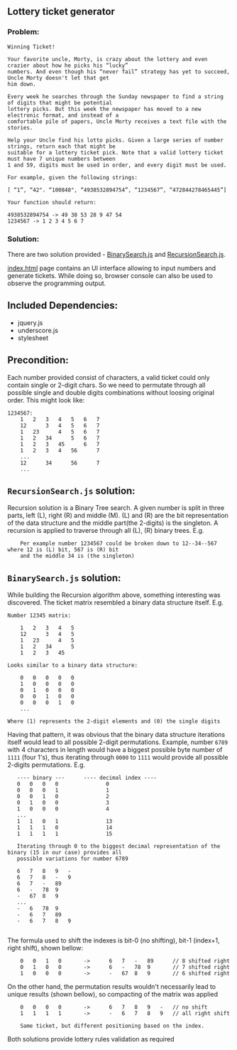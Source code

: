 Lottery ticket generator
------------------------

### Problem:

    Winning Ticket!

    Your favorite uncle, Morty, is crazy about the lottery and even crazier about how he picks his “lucky”
    numbers. And even though his “never fail” strategy has yet to succeed, Uncle Morty doesn't let that get
    him down.

    Every week he searches through the Sunday newspaper to find a string of digits that might be potential
    lottery picks. But this week the newspaper has moved to a new electronic format, and instead of a
    comfortable pile of papers, Uncle Morty receives a text file with the stories.

    Help your Uncle find his lotto picks. Given a large series of number strings, return each that might be
    suitable for a lottery ticket pick. Note that a valid lottery ticket must have 7 unique numbers between
    1 and 59, digits must be used in order, and every digit must be used.

    For example, given the following strings:

    [ “1”, “42". “100848", “4938532894754”, “1234567”, “472844278465445”]

    Your function should return:

    4938532894754 -> 49 38 53 28 9 47 54
    1234567 -> 1 2 3 4 5 6 7

### Solution:

There are two solution provided - [BinarySearch.js](src/BinarySearch.js)  and [RecursionSearch.js](src/RecursionSearch.js).

[index.html](index.html) page contains an UI interface allowing to input numbers and generate tickets.
While doing so, browser console can also be used to observe the programming output.

Included Dependencies:
----------------------
* jquery.js
* underscore.js
* stylesheet

Precondition:
-------------
Each number provided consist of characters, a valid ticket could only contain single or 2-digit chars. So we need to permutate through all possible single and double digits combinations without loosing original order. This might look like:
```
1234567:
    1   2   3   4   5   6   7
    12      3   4   5   6   7
    1   23      4   5   6   7
    1   2   34      5   6   7
    1   2   3   45      6   7
    1   2   3   4   56      7
    ...
    12      34      56      7
    ...
```

`RecursionSearch.js` solution:
------------------------------
Recursion solution is a Binary Tree search. A given number is split in three parts, left (L), right (R) and middle (M). (L) and (R) are the bit representation of the data structure and the middle part(the 2-digits) is the singleton. A recursion is applied to traverse through all (L), (R) binary trees. E.g.

```
    Per example number 1234567 could be broken down to 12--34--567 where 12 is (L) bit, 567 is (R) bit
    and the middle 34 is (the singleton)
```



`BinarySearch.js` solution:
---------------------------
While building the Recursion algorithm above, something interesting was discovered. The ticket matrix resembled a binary data structure itself. E.g.
```
Number 12345 matrix:

    1   2   3   4   5
    12      3   4   5
    1   23      4   5
    1   2   34      5
    1   2   3   45   
    
Looks similar to a binary data structure:
    
    0   0   0   0   0
    1   0   0   0   0
    0   1   0   0   0
    0   0   1   0   0
    0   0   0   1   0
    ...
    
Where (1) represents the 2-digit elements and (0) the single digits
```

Having that pattern, it was obvious that the binary data structure iterations itself would lead to all possible 2-digit permutations. Example, number `6789` with 4 characters in length would have a biggest possible byte number of `1111` (four 1's), thus iterating through `0000` to `1111` would provide all possible 2-digits permutations. E.g.
 ```    
    ---- binary ---      ---- decimal index ----
    0   0   0   0               0
    0   0   0   1               1
    0   0   1   0               2
    0   1   0   0               3
    1   0   0   0               4
    ...
    1   1   0   1               13
    1   1   1   0               14
    1   1   1   1               15
    
    Iterating through 0 to the biggest decimal representation of the binary (15 in our case) provides all
    possible variations for number 6789
    
    6   7   8   9   -
    6   7   8   -   9
    6   7   -   89  
    6   -   78  9   
    -   67  8   9   
    ...
    -   6   78  9
    -   6   7   89
    -   6   7   8   9
    
```

The formula used to shift the indexes is bit-0 (no shifting), bit-1 (index+1, right shift), shown bellow:

```
    0   0   1   0       ->      6   7   -   89      // 8 shifted right
    0   1   0   0       ->      6   -   78  9       // 7 shifted right
    1   0   0   0       ->      -   67  8   9       // 6 shifted right
 ```

On the other hand, the permutation results wouldn't necessarily lead to unique results (shown bellow), so compacting of the matrix was applied
```
    0   0   0   0       ->      6   7   8   9   -   // no shift      
    1   1   1   1       ->      -   6   7   8   9   // all right shift
    
    Same ticket, but different positioning based on the index.
```

Both solutions provide lottery rules validation as required